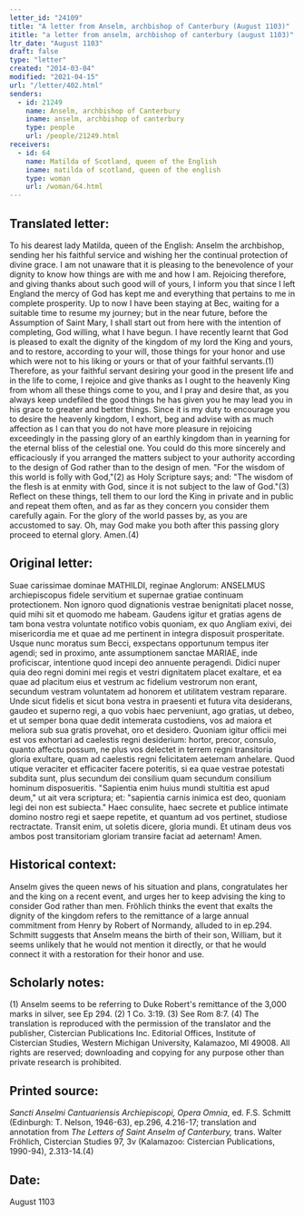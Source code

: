```yaml
---
letter_id: "24109"
title: "A letter from Anselm, archbishop of Canterbury (August 1103)"
ititle: "a letter from anselm, archbishop of canterbury (august 1103)"
ltr_date: "August 1103"
draft: false
type: "letter"
created: "2014-03-04"
modified: "2021-04-15"
url: "/letter/402.html"
senders:
  - id: 21249
    name: Anselm, archbishop of Canterbury
    iname: anselm, archbishop of canterbury
    type: people
    url: /people/21249.html
receivers:
  - id: 64
    name: Matilda of Scotland, queen of the English
    iname: matilda of scotland, queen of the english
    type: woman
    url: /woman/64.html
---
```

<h2> Translated letter:</h2>To his dearest lady Matilda, queen of the English: Anselm the archbishop, sending her his faithful service and wishing her the continual protection of divine grace.
I am not unaware that it is pleasing to the benevolence of your dignity to know how things are with me and how I am. Rejoicing therefore, and giving thanks about such good will of yours, I inform you that since I left England the mercy of God has kept me and everything that pertains to me in complete prosperity. Up to now I have been staying at Bec, waiting for a suitable time to resume my journey; but in the near future, before the Assumption of Saint Mary, I shall start out from here with the intention of completing, God willing, what I have begun. I have recently learnt that God is pleased to exalt the dignity of the kingdom of my lord the King and yours, and to restore, according to your will, those things for your honor and use which were not to his liking or yours or that of your faithful servants.(1) Therefore, as your faithful servant desiring your good in the present life and in the life to come, I rejoice and give thanks as I ought to the heavenly King from whom all these things come to you, and I pray and desire that, as you always keep undefiled the good things he has given you he may lead you in his grace to greater and better things.
Since it is my duty to encourage you to desire the heavenly kingdom, I exhort, beg and advise with as much affection as I can that you do not have more pleasure in rejoicing exceedingly in the passing glory of an earthly kingdom than in yearning for the eternal bliss of the celestial one. You could do this more sincerely and efficaciously if you arranged the matters subject to your authority according to the design of God rather than to the design of men. "For the wisdom of this world is folly with God,"(2) as Holy Scripture says; and: "The wisdom of the flesh is at enmity with God, since it is not subject to the law of God."(3) Reflect on these things, tell them to our lord the King in private and in public and repeat them often, and as far as they concern you consider them carefully again. For the glory of the world passes by, as you are accustomed to say. Oh, may God make you both after this passing glory proceed to eternal glory. Amen.(4)
<h2 class="mt-4"> Original letter:</h2>Suae carissimae dominae MATHILDI, reginae Anglorum: ANSELMUS archiepiscopus fidele servitium et supernae gratiae continuam protectionem.
Non ignoro quod dignationis vestrae benignitati placet nosse, quid mihi sit et quomodo me habeam. Gaudens igitur et gratias agens de tam bona vestra voluntate notifico vobis quoniam, ex quo Angliam exivi, dei misericordia me et quae ad me pertinent in integra disposuit prosperitate. Usque nunc moratus sum Becci, exspectans opportunum tempus iter agendi; sed in proximo, ante assumptionem sanctae MARIAE, inde proficiscar, intentione quod incepi deo annuente peragendi. Didici nuper quia deo regni domini mei regis et vestri dignitatem placet exaltare, et ea quae ad placitum eius et vestrum ac fidelium vestrorum non erant, secundum vestram voluntatem ad honorem et utilitatem vestram reparare. Unde sicut fidelis et sicut bona vestra in praesenti et futura vita desiderans, gaudeo et superno regi, a quo vobis haec perveniunt, ago gratias, ut debeo, et ut semper bona quae dedit intemerata custodiens, vos ad maiora et meliora sub sua gratis provehat, oro et desidero.
Quoniam igitur officii mei est vos exhortari ad caelestis regni desiderium: hortor, precor, consulo, quanto affectu possum, ne plus vos delectet in terrem regni transitoria gloria exultare, quam ad caelestis regni felicitatem aeternam anhelare. Quod utique veraciter et efficaciter facere poteritis, si ea quae vestrae potestati subdita sunt, plus secundum dei consilium quam secundum consilium hominum disposueritis. "Sapientia enim huius mundi stultitia est apud deum," ut ait vera scriptura; et: "sapientia carnis inimica est deo, quoniam legi dei non est subiecta." Haec consulite, haec secrete et publice intimate domino nostro regi et saepe repetite, et quantum ad vos pertinet, studiose rectractate. Transit enim, ut soletis dicere, gloria mundi. Et utinam deus vos ambos post transitoriam gloriam transire faciat ad aeternam! Amen.
<h2 class="mt-4"> Historical context:</h2>Anselm gives the queen news of his situation and plans, congratulates her and the king on a recent event, and urges her to keep advising the king to consider God rather than men.  Fröhlich thinks the event that exalts the dignity of the kingdom refers to the remittance of a large annual commitment from Henry by Robert of Normandy, alluded to in ep.294.  Schmitt suggests that Anselm means the birth of their son, William, but it seems unlikely that he would not mention it directly, or that he would connect it with a restoration for their honor and use.
<h2 class="mt-4"> Scholarly notes:</h2>(1) Anselm seems to be referring to Duke Robert's remittance of the 3,000 marks in silver, see Ep 294.
(2) 1 Co. 3:19.
(3) See Rom 8:7.
(4) The translation is reproduced with the permission of the translator and the publisher, Cistercian Publications Inc. Editorial Offices, Institute of Cistercian Studies, Western Michigan University, Kalamazoo, MI 49008.  All rights are reserved; downloading and copying for any purpose other than private research is prohibited.
<h2 class="mt-4"> Printed source:</h2><p><em>Sancti Anselmi Cantuariensis Archiepiscopi, Opera Omnia</em>, ed. F.S. Schmitt (Edinburgh: T. Nelson, 1946-63), ep.296, 4.216-17; translation and annotation from <em>The Letters of Saint Anselm of Canterbury,</em> trans. Walter Fröhlich, Cistercian Studies 97, 3v (Kalamazoo: Cistercian Publications, 1990-94), 2.313-14.(4)</p><h2 class="mt-4"> Date:</h2>August 1103